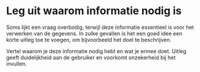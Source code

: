 <!-- @license CC0-1.0 -->

# Leg uit waarom informatie nodig is

Soms lijkt een vraag overbodig, terwijl deze informatie essentieel is voor het verwerken van de gegevens. In zulke gevallen is het een goed idee een korte uitleg toe te voegen, om bijvoorbeeld het doel te beschrijven.

Vertel waarom je deze informatie nodig hebt en wat je ermee doet. Uitleg geeft duidelijkheid aan de gebruiker en voorkomt onzekerheid bij het invullen.
